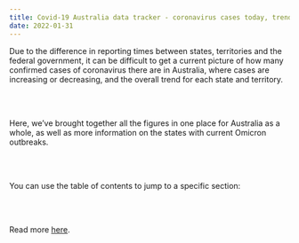 ```yaml
---
title: Covid-19 Australia data tracker - coronavirus cases today, trend map, hospitalisations and deaths
date: 2022-01-31
---
```


<p>Due to the difference in reporting times between states, territories and the federal government, it can be difficult to get a current picture of how many confirmed cases of coronavirus there are in Australia, where cases are increasing or decreasing, and the overall trend for each state and territory.</p><br><br>

<p>Here, we’ve brought together all the figures in one place for Australia as a whole, as well as more information on the states with current Omicron outbreaks.</p><br><br>

<p>You can use the table of contents to jump to a specific section:</p><br><br>

<p>Read more <a href="https://www.theguardian.com/australia-news/datablog/ng-interactive/2022/jan/31/covid-19-australia-data-tracker-map-cases-today-coronavirus-tracking-stats-live-data-update-by-state-melbourne-regional-victoria-vic-sydney-nsw-how-many-new-active-case-numbers-statistics-deaths-death-toll">here</a>.</p>
